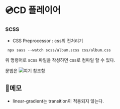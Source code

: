 # 💿CD 플레이어

### SCSS

- CSS Preprocessor : css의 전처리기

```
 npx sass --watch scss/album.scss css/album.css
```

위 명령어로 scss 파일을 작성하면 css로 컴파일 할 수 있다.

문법은 ![여기](https://seokzin.tistory.com/entry/SCSS-SCSS-%EB%AC%B8%EB%B2%95-%EC%A0%95%EB%A6%AC) 참조함

## 📝메모

- linear-gradient는 transition이 적용되지 않는다.
